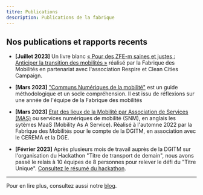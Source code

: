 ```yaml
---
titre: Publications
description: Publications de la fabrique
---
```


## Nos publications et rapports recents
* **[Juillet 2023]** Un livre blanc [« Pour des ZFE-m saines et justes : Anticiper la transition des mobilités »](https://wiki.lafabriquedesmobilites.fr/wiki/Pour_des_ZFE-m_saines_et_justes_-_Anticiper_la_transition_des_mobilit%C3%A9s) réalisé par la Fabrique des Mobilités en partenariat avec l'association Respire et Clean Cities Campaign.

* **[Mars 2023]** ["Communs Numériques de la mobilité"](https://wiki.lafabriquedesmobilites.fr/wiki/Guide_m%C3%A9thodologique_des_Communs_Num%C3%A9riques_de_la_Mobilit%C3%A9) est un guide méthodologique et un socle compréhension. Il est issu de réflexions sur une année de l'équipe de la Fabrique des mobilités 

* **[Mars 2023]** [Etat des lieux de la Mobilité par Association de Services (MAS)](https://wiki.lafabriquedesmobilites.fr/wiki/Etat_des_les_lieux_des_MAS_en_France) ou services numériques de mobilité (SNM), en anglais les sytèmes MaaS (Mobility As A Service). Réalisé à l'automne 2022 par la Fabrique des Mobilités pour le compte de la DGITM, en association avec le CEREMA et la DGE. 

* **[Février 2023]** Après plusieurs mois de travail auprès de la DGITM sur l'organisation du Hackathon "Titre de transport de demain", nous avons passé le relais à 10 équipes de 8 personnes pour relever le défi du "Titre Unique". [Consultez le résumé du hackathon](https://wiki.lafabriquedesmobilites.fr/wiki/Hackathon_%22Titre_de_Transport_de_demain%22).

---

Pour en lire plus, consultez aussi notre [blog](/blog).